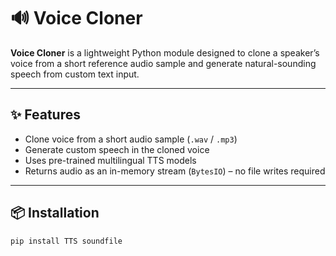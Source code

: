 # 🔊 Voice Cloner

**Voice Cloner** is a lightweight Python module designed to clone a speaker’s voice from a short reference audio sample and generate natural-sounding speech from custom text input.

---

## ✨ Features

- Clone voice from a short audio sample (`.wav` / `.mp3`)
- Generate custom speech in the cloned voice
- Uses pre-trained multilingual TTS models
- Returns audio as an in-memory stream (`BytesIO`) – no file writes required

---

## 📦 Installation

```bash
pip install TTS soundfile


